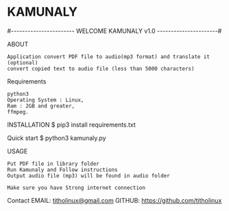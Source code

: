 # KAMUNALY



#----------------------- WELCOME KAMUNALY v1.0 ----------------------#

ABOUT

    Application convert PDF file to audio(mp3 format) and translate it (optional)
    convert copied text to audio file (less than 5000 characters)

Requirements
    
    python3
    Operating System : Linux, 
    Ram : 2GB and greater, 
    ffmpeg.

INSTALLATION 
$ pip3 install requirements.txt

Quick start 
$ python3 kamunaly.py

USAGE 

    Put PDF file in library folder
    Run Kamunaly and Follow instructions
    Output audio file (mp3) will be found in audio folder
    
    Make sure you have Strong internet connection
Contact EMAIL: titholinux@gmail.com GITHUB: https://github.com/titholinux
